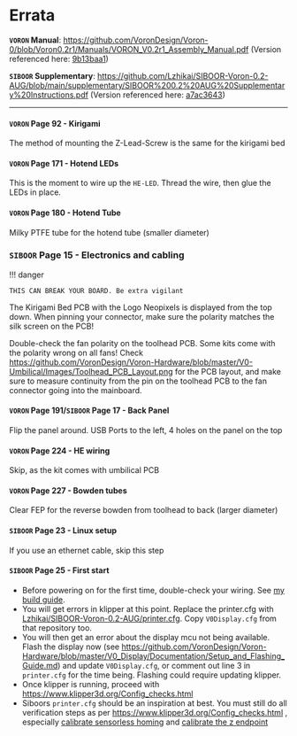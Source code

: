 # Errata

**`VORON` Manual**: <https://github.com/VoronDesign/Voron-0/blob/Voron0.2r1/Manuals/VORON_V0.2r1_Assembly_Manual.pdf> (Version referenced here: [9b13baa1](https://github.com/VoronDesign/Voron-0/blob/9b13baa1806497ae7a028f273a8d9d4273fbc3ef/Manuals/VORON_V0.2r1_Assembly_Manual.pdf))

**`SIBOOR` Supplementary**: <https://github.com/Lzhikai/SIBOOR-Voron-0.2-AUG/blob/main/supplementary/SIBOOR%200.2%20AUG%20Supplementary%20Instructions.pdf> (Version referenced here: [a7ac3643](https://github.com/Lzhikai/SIBOOR-Voron-0.2-AUG/blob/a7ac3643d21dcb62dc93d0c126f8b84060b94258/supplementary/SIBOOR%200.2%20AUG%20Supplementary%20Instructions.pdf))

---

#### `VORON` Page 92 - Kirigami

The method of mounting the Z-Lead-Screw is the same for the kirigami bed

#### `VORON` Page 171 - Hotend LEDs

This is the moment to wire up the `HE-LED`. Thread the wire, then glue the LEDs in place.

#### `VORON` Page 180 - Hotend Tube

Milky PTFE tube for the hotend tube (smaller diameter)

### `SIBOOR` Page 15 - Electronics and cabling

!!! danger

    THIS CAN BREAK YOUR BOARD. Be extra vigilant

The Kirigami Bed PCB with the Logo Neopixels is displayed from the top down. When pinning your connector, make sure the polarity matches the silk screen on the PCB!

Double-check the fan polarity on the toolhead PCB. Some kits come with the polarity wrong on all fans! Check <https://github.com/VoronDesign/Voron-Hardware/blob/master/V0-Umbilical/Images/Toolhead_PCB_Layout.png> for the PCB layout, and make sure to measure continuity from the pin on the toolhead PCB to the fan connector going into the mainboard.

#### `VORON` Page 191/`SIBOOR` Page 17 - Back Panel

Flip the panel around. USB Ports to the left, 4 holes on the panel on the top

#### `VORON` Page 224 - HE wiring

Skip, as the kit comes with umbilical PCB

#### `VORON` Page 227 - Bowden tubes

Clear FEP for the reverse bowden from toolhead to back (larger diameter)

#### `SIBOOR` Page 23 - Linux setup

If you use an ethernet cable, skip this step

#### `SIBOOR` Page 25 - First start

- Before powering on for the first time, double-check your wiring. See [my build guide](../../guides/build_guide.md).
- You will get errors in klipper at this point. Replace the printer.cfg with [Lzhikai/SIBOOR-Voron-0.2-AUG/printer.cfg](https://github.com/Lzhikai/SIBOOR-Voron-0.2-AUG/blob/main/printer.cfg). Copy `V0Display.cfg` from that repository too.
- You will then get an error about the display mcu not being available. Flash the display now (see <https://github.com/VoronDesign/Voron-Hardware/blob/master/V0_Display/Documentation/Setup_and_Flashing_Guide.md>) and update `V0Display.cfg`, or comment out line 3 in `printer.cfg` for the time being. Flashing could require updating klipper.
- Once klipper is running, proceed with <https://www.klipper3d.org/Config_checks.html>
- Siboors `printer.cfg` should be an inspiration at best. You must still do all verification steps as per https://www.klipper3d.org/Config_checks.html , especially [calibrate sensorless homing](https://www.klipper3d.org/TMC_Drivers.html#sensorless-homing) and [calibrate the z endpoint](./calibrating_z_height.md)
